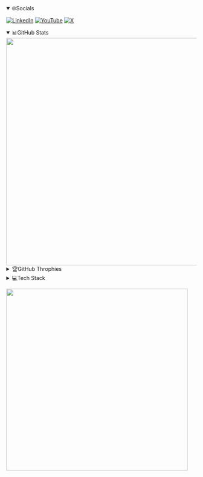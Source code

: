<details open>
  <summary>🌐Socials</summary>
  
  [![LinkedIn](https://img.shields.io/badge/LinkedIn-%230077B5.svg?logo=linkedin&logoColor=white)](https://linkedin.com/in/hyochanjang)
[![YouTube](https://img.shields.io/badge/YouTube-%23FF0000.svg?logo=YouTube&logoColor=white)](https://www.youtube.com/@crossplatformkorea)
[![X](https://img.shields.io/badge/X-%2311181F.svg?logo=X&logoColor=white)](https://x.com/hyodotdev)
  
</details>

<details open>
  <summary>📊GitHub Stats</summary>
  <a href="https://stats.hyo.dev"><img src="https://stats.hyo.dev/api/github-stats-advanced?login=hyochan" width="600" /></a>

</details>

<details>
  <summary>🏆GitHub Throphies</summary>
  <a href="https://stats.hyo.dev"><img src="https://stats.hyo.dev/api/github-trophies?login=hyochan" width="600" /></a>

</details>

<details>
  <summary>💻Tech Stack</summary>
  
  ![React](https://img.shields.io/badge/react-%2320232a.svg?style=for-the-badge&logo=react&logoColor=%2361DAFB)
  ![React Native](https://img.shields.io/badge/react_native-%2320232a.svg?style=for-the-badge&logo=react&logoColor=%2361DAFB) 
  ![Expo](https://img.shields.io/badge/expo-1C1E24?style=for-the-badge&logo=expo&logoColor=#D04A37)
  ![GraphQL](https://img.shields.io/badge/-GraphQL-E10098?style=for-the-badge&logo=graphql&logoColor=white)
  ![TypeScript](https://img.shields.io/badge/typescript-%23007ACC.svg?style=for-the-badge&logo=typescript&logoColor=white)
  ![Python](https://img.shields.io/badge/python-%23007ACC.svg?style=for-the-badge&logo=python&logoColor=white)
  ![OpenAI](https://img.shields.io/badge/openai-%2320232a.svg?style=for-the-badge&logo=openai&logoColor=%2361DAFB)
  
</details>

<a href="https://stats.hyo.dev"><img src="https://github-readme-stats.vercel.app/api?username=hyochan&show_icons=true&theme=radical" width="480" /></a>
